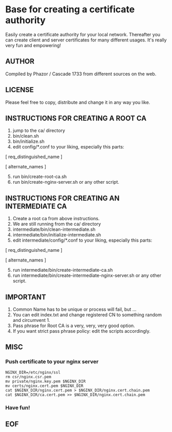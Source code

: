 # Base for creating a certificate authority

Easily create a certificate authority for your local network. Thereafter you can create client and server certificates for many different usages. It's really very fun and empowering!

## AUTHOR

Compiled by Phazor / Cascade 1733 from different sources on the web.

## LICENSE

Please feel free to copy, distribute and change it in any way you like.

## INSTRUCTIONS FOR CREATING A ROOT CA

1. jump to the ca/ directory
2. bin/clean.sh 
3. bin/initialize.sh
4. edit config/*.conf to your liking, especially this parts:

[ req_distinguished_name ]

[ alternate_names ]

5. run bin/create-root-ca.sh
6. run bin/create-nginx-server.sh or any other script.

## INSTRUCTIONS FOR CREATING AN INTERMEDIATE CA

1. Create a root ca from above instructions.
1. We are still running from the ca/ directory
2. intermediate/bin/clean-intermediate.sh 
3. intermediate/bin/initialize-intermediate.sh
4. edit intermediate/config/*.conf to your liking, especially this parts:

[ req_distinguished_name ]

[ alternate_names ]

5. run intermediate/bin/create-intermediate-ca.sh
6. run intermediate/bin/create-intermediate-nginx-server.sh or any other script.

## IMPORTANT

1. Common Name has to be unique or process will fail, but ...
2. You can edit index.txt and change registered CN to something random and circumvent 1.
3. Pass phrase for Root CA is a very, very, very good option.
4. If you want strict pass phrase policy: edit the scripts accordingly.

## MISC

### Push certificate to your nginx server

    NGINX_DIR=/etc/nginx/ssl
    rm csr/nginx.csr.pem
    mv private/nginx.key.pem $NGINX_DIR
    mv certs/nginx.cert.pem $NGINX_DIR
    cat $NGINX_DIR/nginx.cert.pem > $NGINX_DIR/nginx.cert.chain.pem
    cat $NGINX_DIR/ca.cert.pem >> $NGINX_DIR/nginx.cert.chain.pem

### Have fun!

## EOF